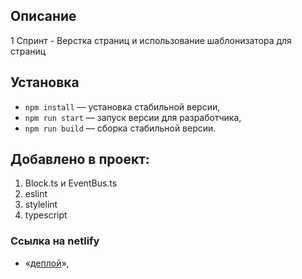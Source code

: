 ## Описание

1 Спринт - Верстка страниц и использование шаблонизатора для страниц

## Установка

- `npm install` — установка стабильной версии,
- `npm run start` — запуск версии для разработчика,
- `npm run build` — сборка стабильной версии.

## Добавлено в проект:
1) Block.ts и EventBus.ts 
2) eslint
3) stylelint
4) typescript

### **Ссылка на netlify**

- «[деплой](https://subtle-bonbon-179fb1.netlify.app/)»,


